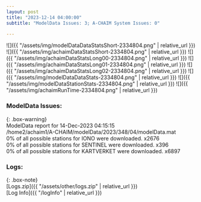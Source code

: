 ```yaml
---
layout: post
title: "2023-12-14 04:00:00"
subtitle: "ModelData Issues: 3; A-CHAIM System Issues: 0"

---
```


![]({{ "/assets/img/modelDataDataStatsShort-2334804.png" | relative_url }})
![]({{ "/assets/img/achaimDataStatsShort-2334804.png" | relative_url }})
![]({{ "/assets/img/achaimDataStatsLong00-2334804.png" | relative_url }})
![]({{ "/assets/img/achaimDataStatsLong01-2334804.png" | relative_url }})
![]({{ "/assets/img/achaimDataStatsLong02-2334804.png" | relative_url }})
![]({{ "/assets/img/modelDataDataStats-2334804.png" | relative_url }})
![]({{ "/assets/img/modelDataStationStats-2334804.png" | relative_url }})
![]({{ "/assets/img/achaimRunTime-2334804.png" | relative_url }})


### ModelData Issues:  
  
{: .box-warning}  
 ModelData report for 14-Dec-2023 04:15:15   
 /home2/achaim1/A-CHAIM/modelData/2023/348/04/modelData.mat   
 0% of all possible stations for IONO were downloaded. x2676   
 0% of all possible stations for SENTINEL were downloaded. x396   
 0% of all possible stations for KARTVERKET were downloaded. x6897   
  


### Logs:  
  
{: .box-note}  
[Logs.zip]({{ "/assets/other/logs.zip" | relative_url }})  
[Log Info]({{ "/logInfo" | relative_url }})  
